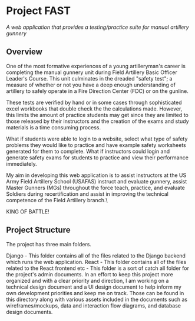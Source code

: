 # Project FAST
*A web application that provides a testing/practice suite for manual artillery gunnery*


## Overview
One of the most formative experiences of a young artilleryman's career is completing the manual gunnery
unit during Field Artillery Basic Officer Leader's Course. This unit culminates in the dreaded "safety test"; a measure of whether or not you have a deep enough understanding of artillery to safely operate in a Fire Direction Center (FDC) or on the gunline.

These tests are verified by hand or in some cases through sophisticated excel workbooks that double check the the calculations made. However, this limits the amount of practice students may get since they are limited to those released by their instructors and the creation of the exams and study materials is a time consuming process.

What if students were able to login to a website, select what type of safety problems they would like to practice
and have example safety worksheets generated for them to complete. What if instructors could login and generate
safety exams for students to practice and view their performance immediately.

My aim in developing this web application is to assist instructors at the US Army Field Artillery School (USAFAS) instruct and evaluate gunnery,
assist Master Gunners (MGs) throughout the force teach, practice, and evaluate Soldiers during recertification and assist in improving the
technical competence of the Field Artillery branch.\

KING OF BATTLE!

## Project Structure

The project has three main folders.

Django - This folder contains all of the files related to the Django backend which runs the web application.
React - This folder contains all of the files related to the React frontend
etc - This folder is a sort of catch all folder for the project's admin documents. In an effort to keep this project more organized and with a clear priority and direction, I am working on a technical design document and a UI design document to help inform my own development priorities and keep me on track. Those can be found in this directory along with various assets included in the documents such as wireframes/mockups, data and interaction flow diagrams, and database design documents.
